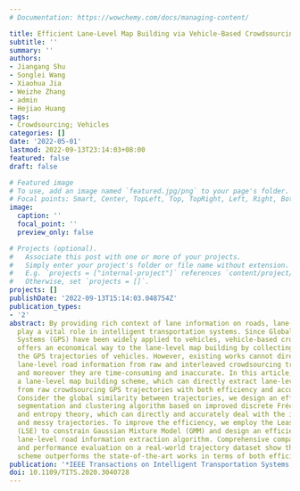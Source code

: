 ```yaml
---
# Documentation: https://wowchemy.com/docs/managing-content/

title: Efficient Lane-Level Map Building via Vehicle-Based Crowdsourcing
subtitle: ''
summary: ''
authors:
- Jiangang Shu
- Songlei Wang
- Xiaohua Jia
- Weizhe Zhang
- admin
- Hejiao Huang
tags:
- Crowdsourcing; Vehicles
categories: []
date: '2022-05-01'
lastmod: 2022-09-13T23:14:03+08:00
featured: false
draft: false

# Featured image
# To use, add an image named `featured.jpg/png` to your page's folder.
# Focal points: Smart, Center, TopLeft, Top, TopRight, Left, Right, BottomLeft, Bottom, BottomRight.
image:
  caption: ''
  focal_point: ''
  preview_only: false

# Projects (optional).
#   Associate this post with one or more of your projects.
#   Simply enter your project's folder or file name without extension.
#   E.g. `projects = ["internal-project"]` references `content/project/deep-learning/index.md`.
#   Otherwise, set `projects = []`.
projects: []
publishDate: '2022-09-13T15:14:03.048754Z'
publication_types:
- '2'
abstract: By providing rich context of lane information on roads, lane-level maps
  play a vital role in intelligent transportation systems. Since Global Positioning
  Systems (GPS) have been widely applied to vehicles, vehicle-based crowdsourcing
  offers an economical way to the lane-level map building by collecting and analyzing
  the GPS trajectories of vehicles. However, existing works cannot directly extract
  lane-level road information from raw and interleaved crowdsourcing trajectories,
  and moreover they are time-consuming and inaccurate. In this article, we propose
  a lane-level map building scheme, which can directly extract lane-level road information
  from raw crowdsourcing GPS trajectories with both efficiency and accuracy improvement.
  Consider the global similarity between trajectories, we design an efficient trajectory
  segmentation and clustering algorithm based on improved discrete Fréchet distance
  and entropy theory, which can directly and accurately deal with the interleaved
  and messy trajectories. To improve the efficiency, we employ the Least Square Estimate
  (LSE) to constrain Gaussian Mixture Model (GMM) and design an efficient and accurate
  lane-level road information extraction algorithm. Comprehensive comparative experiments
  and performance evaluation on a real-world trajectory dataset show that the proposed
  scheme outperforms the state-of-the-art works in terms of both efficiency and accuracy.
publication: '*IEEE Transactions on Intelligent Transportation Systems, vol. 23, no. 5, pp. 4049-4062,* (中科院大类一区, CCF B类期刊)'
doi: 10.1109/TITS.2020.3040728
---
```

